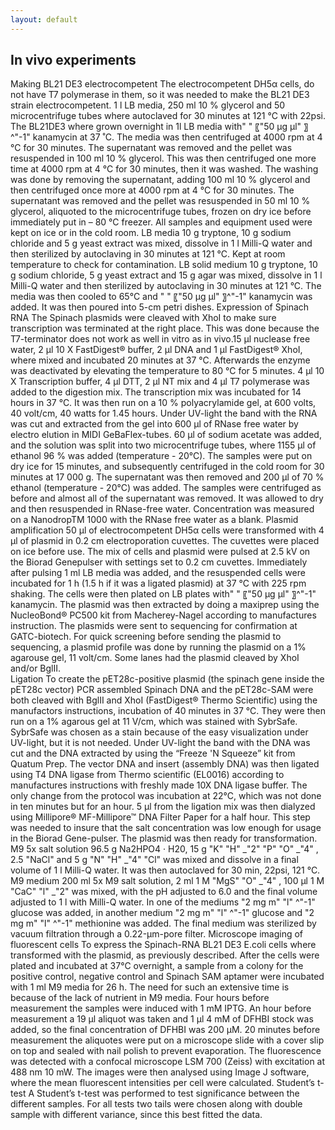 ```yaml
---
layout: default
---
```


## In vivo experiments

Making BL21 DE3 electrocompetentThe electrocompetent DH5α cells, do not have T7 polymerase in them, so it was needed to make the BL21 DE3 strain electrocompetent. 1 l LB media, 250 ml 10 % glycerol and 50 microcentrifuge tubes where autoclaved for 30 minutes at 121 °C with 22psi. The BL21DE3 where grown overnight in 1l LB media with" " 〖"50 μg μl" 〗^"-1"  kanamycin at 37 ˚C. The media was then centrifuged at 4000 rpm at 4 °C for 30 minutes. The supernatant was removed and the pellet was resuspended in 100 ml 10 % glycerol. This was then centrifuged one more time at 4000 rpm at 4 °C for 30 minutes, then it was washed. The washing was done by removing the supernatant, adding 100 ml 10 % glycerol and then centrifuged once more at 4000 rpm at 4 °C for 30 minutes. The supernatant was removed and the pellet was resuspended in 50  ml 10 % glycerol, aliquoted to the microcentrifuge tubes, frozen on dry ice before immediately put in – 80 °C freezer.  All samples and equipment used were kept on ice or in the cold room. LB media 10 g tryptone, 10 g sodium chloride and 5 g yeast extract was mixed, dissolve in 1 l Milli-Q water and then sterilized by autoclaving in 30 minutes at 121 °C. Kept at room temperature to check for contamination. LB solid medium10 g tryptone, 10 g sodium chloride, 5 g yeast extract and 15 g agar was mixed, dissolve in 1 l Milli-Q water and then sterilized by autoclaving in 30 minutes at 121 °C. The media was then cooled to 65°C and " " 〖"50 μg μl" 〗^"-1"   kanamycin was added. It was then poured into 5-cm petri dishes. Expression of Spinach RNAThe Spinach plasmids were cleaved with XhoI to make sure transcription was terminated at the right place. This was done because the T7-terminator does not work as well in vitro as in vivo.15 µl nuclease free water, 2 µl 10 X FastDigest® buffer, 2 µl DNA and 1 µl FastDigest® XhoI, where mixed and incubated 20 minutes at 37 °C. Afterwards the enzyme was deactivated by elevating the temperature to 80 °C for 5 minutes. 4 µl 10 X Transcription buffer, 4 µl DTT, 2 µl NT mix and 4 µl T7 polymerase was added to the digestion mix. The transcription mix was incubated for 14 hours in 37 °C. It was then run on a 10 % polyacrylamide gel, at 600 volts, 40 volt/cm, 40 watts for 1.45 hours. Under UV-light the band with the RNA was cut and extracted from the gel into 600 µl of RNase free water by electro elution in MIDI GeBaFlex-tubes. 60 µl of sodium acetate was added, and the solution was split into two microcentrifuge tubes, where 1155 µl of ethanol 96 % was added (temperature - 20°C). The samples were put on dry ice for 15 minutes, and subsequently centrifuged in the cold room for 30 minutes at 17 000 g. The supernatant was then removed and 200 µl of 70 % ethanol (temperature - 20°C) was added. The samples were centrifuged as before and almost all of the supernatant was removed. It was allowed to dry and then resuspended in RNase-free water. Concentration was measured on a NanodropTM 1000 with the RNase free water as a blank.Plasmid amplification50 µl of electrocompetent DH5α cells were transformed with 4 µl of plasmid in 0.2 cm electroporation cuvettes. The cuvettes were placed on ice before use. The mix of cells and plasmid were pulsed at 2.5 kV on the Biorad Genepulser with settings set to 0.2 cm cuvettes. Immediately after pulsing 1 ml LB media was added, and the resuspended cells were incubated for 1 h (1.5 h if it was a ligated plasmid) at 37 °C with 225 rpm shaking. The cells were then plated on LB plates with" " 〖"50 μg μl" 〗^"-1"  kanamycin. The plasmid was then extracted by doing a maxiprep using the NucleoBond® PC500 kit from Macherey-Nagel according to manufactures instruction. The plasmids were sent to sequencing for confirmation at GATC-biotech. For quick screening before sending the plasmid to sequencing, a plasmid profile was done by running the plasmid on a 1% agarouse gel, 11 volt/cm. Some lanes had the plasmid cleaved by XhoI and/or BglII.   LigationTo create the pET28c-positive plasmid (the spinach gene inside the pET28c vector) PCR assembled Spinach DNA and the pET28c-SAM were both cleaved with BglII and XhoI (FastDigest® Thermo Scientific) using the manufactors instructions, incubation of 40 minutes in 37 °C. They were then run on a 1% agarous gel at 11 V/cm, which was stained with SybrSafe. SybrSafe was chosen as a stain because of the easy visualization under UV-light, but it is not needed. Under UV-light the band with the DNA was cut and the DNA extracted by using the “Freeze 'N Squeeze” kit from Quatum Prep.  The vector DNA and insert (assembly DNA) was then ligated using T4 DNA ligase from Thermo scientific (EL0016) according to manufactures instructions with freshly made 10X DNA ligase buffer. The only change from the protocol was incubation at 22°C, which was not done in ten minutes but for an hour. 5 µl from the ligation mix was then dialyzed using Millipore® MF-Millipore™ DNA Filter Paper for a half hour. This step was needed to insure that the salt concentration was low enough for usage in the Biorad Gene-pulser. The plasmid was then ready for transformation. M9 5x salt solution96.5 g Na2HPO4 · H20, 15 g "K" "H" _"2"  "P" "O" _"4" , 2.5 "NaCl"  and 5 g "N" "H" _"4"  "Cl"  was mixed and dissolve in a final volume of 1 l Milli-Q water. It was then autoclaved for 30 min, 22psi, 121 °C. M9 medium200 ml 5x M9 salt solution, 2 ml 1 M "MgS" "O" _"4" , 100 µl 1 M "CaC" "l" _"2"  was mixed, with the pH adjusted to 6.0 and the final volume adjusted to 1 l with Milli-Q water. In one of the mediums "2 mg m" "l" ^"-1" glucose was added, in another medium "2 mg m" "l" ^"-1" glucose and "2 mg m" "l" ^"-1" methionine was added. The final medium was sterilized by vacuum filtration through a 0.22-µm-pore filter. Microscope imaging of fluorescent cellsTo express the Spinach-RNA BL21 DE3 E.coli cells where transformed with the plasmid, as previously described. After the cells were plated and incubated at 37°C overnight, a sample from a colony for the positive control, negative control and Spinach SAM aptamer were incubated with 1 ml M9 media for 26 h. The need for such an extensive time is because of the lack of nutrient in M9 media. Four hours before measurement the samples were induced with 1 mM IPTG. An hour before measurement a 19 µl aliquot was taken and 1 µl 4 mM of DFHBI stock was added, so the final concentration of DFHBI was 200 µM. 20 minutes before measurement the aliquotes were put on a microscope slide with a cover slip on top and sealed with nail polish to prevent evaporation. The fluorescence was detected with a confocal microscope LSM 700 (Zeiss) with excitation at 488 nm 10 mW. The images were then analysed using Image J software, where the mean fluorescent intensities per cell were calculated. Student’s t-testA Student’s t-test was performed to test significance between the different samples. For all tests two tails were chosen along with double sample with different variance, since this best fitted the data. 